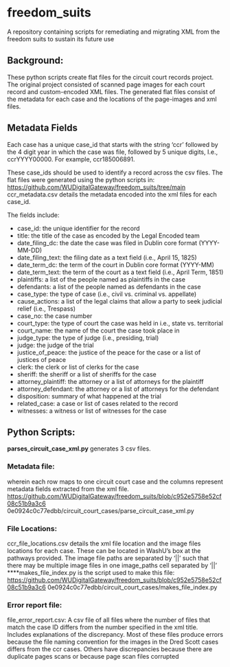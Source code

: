 # freedom_suits
A repository containing scripts for remediating and migrating XML from the freedom suits to sustain its future use

## Background:
These python  scripts create flat files for the circuit court records project. The original project consisted of
scanned page images for each court record and custom-encoded XML files. The generated flat
files consist of the metadata for each case and the locations of the page-images and
xml files.

## Metadata Fields
Each case has a unique case_id that starts with the string ‘ccr’ followed by the 4 digit
year in which the case was file, followed by 5 unique digits, I.e., ccrYYYY00000. For
example, ccr185006891.

These case_ids should be used to identify a record across the csv files.
The flat files were generated using the python scripts in:
https://github.com/WUDigitalGateway/freedom_suits/tree/main
ccr_metadata.csv details the metadata encoded into the xml files for each case_id.

The fields include:
- case_id: the unique identifier for the record
- title: the title of the case as encoded by the Legal Encoded team
- date_filing_dc: the date the case was filed in Dublin core format (YYYY-MM-DD)
- date_filing_text: the filing date as a text field (i.e., April 15, 1825)
- date_term_dc: the term of the court in Dublin core format (YYYY-MM)
- date_term_text: the term of the court as a text field (i.e., April Term, 1851)
- plaintiffs: a list of the people named as plaintiffs in the case
- defendants: a list of the people named as defendants in the case
- case_type: the type of case (i.e., civil vs. criminal vs. appellate)
- cause_actions: a list of the legal claims that allow a party to seek judicial relief (i.e.,
Trespass)
- case_no: the case number
- court_type: the type of court the case was held in i.e., state vs. territorial
- court_name: the name of the court the case took place in
- judge_type: the type of judge (i.e., presiding, trial)
- judge: the judge of the trial
- justice_of_peace: the justice of the peace for the case or a list of justices of peace
- clerk: the clerk or list of clerks for the case
- sheriff: the sheriff or a list of sheriffs for the case
- attorney_plaintiff: the attorney or a list of attorneys for the plaintiff
- attorney_defendant: the attorney or a list of attorneys for the defendant
- disposition: summary of what happened at the trial
- related_case: a case or list of cases related to the record
- witnesses: a witness or list of witnesses for the case

## Python Scripts:
**parses_circuit_case_xml.py** generates 3 csv files. 
### Metadata file: 
wherein each row maps to one circuit court case and the columns represent metadata fields extracted from the xml file.
https://github.com/WUDigitalGateway/freedom_suits/blob/c952e5758e52cf08c51b9a3c6
0e0924c0c77edbb/circuit_court_cases/parse_circuit_case_xml.py

### File Locations:
ccr_file_locations.csv details the xml file location and the image files locations for
each case.
These can be located in WashU’s box at the pathways provided.
The image file paths are separated by ‘||’ such that there may be multiple image files in
one image_paths cell separated by ‘||’
****makes_file_index.py is the script used to make this file:
https://github.com/WUDigitalGateway/freedom_suits/blob/c952e5758e52cf08c51b9a3c6
0e0924c0c77edbb/circuit_court_cases/makes_file_index.py

### Error report file:
file_error_report.csv: A csv file of all files where the number of files that match the
case ID differs from the number specified in the xml title. Includes explanations of the
discrepancy. Most of these files produce errors because the file naming convention for
the images in the Dred Scott cases differs from the ccr cases. Others have
discrepancies because there are duplicate pages scans or because page scan files
corrupted
